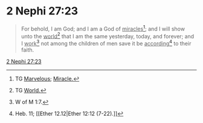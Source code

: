 # 2 Nephi 27:23

> For behold, I am God; and I am a God of <u>miracles</u>[^a]; and I will show unto the <u>world</u>[^b] that I am the same yesterday, today, and forever; and I <u>work</u>[^c] not among the children of men save it be <u>according</u>[^d] to their faith.

[2 Nephi 27:23](https://www.churchofjesuschrist.org/study/scriptures/bofm/2-ne/27?lang=eng&id=p23#p23)


[^a]: TG [Marvelous](https://www.churchofjesuschrist.org/study/scriptures/tg/marvelous?lang=eng); [Miracle.](https://www.churchofjesuschrist.org/study/scriptures/tg/miracle?lang=eng)
[^b]: TG [World.](https://www.churchofjesuschrist.org/study/scriptures/tg/world?lang=eng)
[^c]: W of M 1:7.
[^d]: Heb. 11; [[Ether 12.12|Ether 12:12 (7-22).]]
